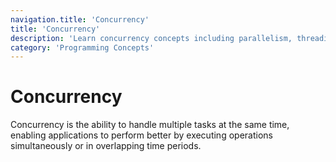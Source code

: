 ```yaml
---
navigation.title: 'Concurrency'
title: 'Concurrency'
description: 'Learn concurrency concepts including parallelism, threading, async programming, and concurrent execution patterns in JavaScript.'
category: 'Programming Concepts'
---
```


# Concurrency

Concurrency is the ability to handle multiple tasks at the same time, enabling applications to perform better by executing operations simultaneously or in overlapping time periods.